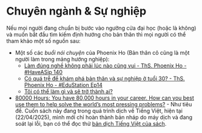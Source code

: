 # Chuyên ngành & Sự nghiệp

Nếu mọi người đang chuẩn bị bước vào ngưỡng cửa đại học (hoặc là không) và muốn bắt đầu tìm kiếm định hướng cho bản thân thì mọi người có thể tham khảo một số nguồn sau:

- Một số các *buổi nói chuyện* của Phoenix Ho (Bản thân cô cũng là một người làm trong mảng hướng nghiệp):
    - [Làm đúng nghề không phải lúc nào cũng vui - ThS. Phoenix Ho - #HaveASip 140](https://www.youtube.com/watch?v=Gq2sjxsMTB4)
    - [Có quá trễ để khám phá bản thân và sự nghiệp ở tuổi 30? - ThS. Phoenix Ho - #EduStation Ep14](https://www.youtube.com/watch?v=va0yBn6QZz0)
    - [Tôi có thể làm gì và sẽ trở thành ai?](https://www.youtube.com/watch?v=iTqm6zilxJM)
- [80000 Hours: You have 80,000 hours in your career. How can you best use them to help solve the world’s most pressing problems?](https://80000hours.org/) - Như tiêu đề. Cuốn sách này đang trong quá trình dịch về Tiếng Việt, hiện tại (22/04/2025), mình mới chỉ hoàn thành bản nháp do máy dịch và đang soát lại lỗi, bạn có thể đọc thử [bản dịch Tiếng Việt của sách](https://github.com/daihocmo/80000gio).

